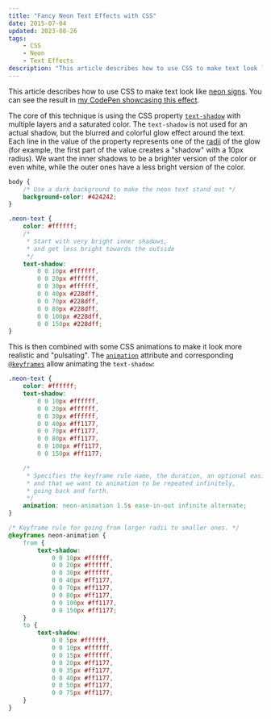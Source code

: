 ```yaml
---
title: "Fancy Neon Text Effects with CSS"
date: 2015-07-04
updated: 2023-08-26
tags:
    - CSS
    - Neon
    - Text Effects
description: "This article describes how to use CSS to make text look like neon signs."
---
```


This article describes how to use CSS to make text look like [neon signs](https://en.wikipedia.org/wiki/Neon_sign). You can see the result in [my CodePen showcasing this effect](https://codepen.io/RillingDev/pen/qzfoc).

The core of this technique is using the CSS property [`text-shadow`](https://developer.mozilla.org/en-US/docs/Web/CSS/text-shadow) with multiple layers and a saturated color. The `text-shadow` is not used for an actual shadow, but the blurred and colorful glow effect around the text.
Each line in the value of the property represents one of the [radii](https://en.wikipedia.org/wiki/Radius) of the glow (for example, the first part of the value creates a "shadow" with a 10px radius). We want the inner shadows to be a brighter version of the color or even white, while the outer ones have a less bright version of the color.

<!-- more -->

```css
body {
	/* Use a dark background to make the neon text stand out */
	background-color: #424242;
}

.neon-text {
	color: #ffffff;
	/*
	 * Start with very bright inner shadows,
	 * and get less bright towards the outside
	 */
	text-shadow:
		0 0 10px #ffffff,
		0 0 20px #ffffff,
		0 0 30px #ffffff,
		0 0 40px #228dff,
		0 0 70px #228dff,
		0 0 80px #228dff,
		0 0 100px #228dff,
		0 0 150px #228dff;
}
```

This is then combined with some CSS animations to make it look more realistic and "pulsating". The [`animation`](https://developer.mozilla.org/en-US/docs/Web/CSS/animation) attribute and corresponding [`@keyframes`](https://developer.mozilla.org/en-US/docs/Web/CSS/@keyframes) allow animating the `text-shadow`:

```css
.neon-text {
	color: #ffffff;
	text-shadow:
		0 0 10px #ffffff,
		0 0 20px #ffffff,
		0 0 30px #ffffff,
		0 0 40px #ff1177,
		0 0 70px #ff1177,
		0 0 80px #ff1177,
		0 0 100px #ff1177,
		0 0 150px #ff1177;

	/* 
     * Specifies the keyframe rule name, the duration, an optional easing
     * and that we want to animation to be repeated infinitely,
     * going back and forth. 
     */
	animation: neon-animation 1.5s ease-in-out infinite alternate;
}

/* Keyframe rule for going from larger radii to smaller ones. */
@keyframes neon-animation {
	from {
		text-shadow:
			0 0 10px #ffffff,
			0 0 20px #ffffff,
			0 0 30px #ffffff,
			0 0 40px #ff1177,
			0 0 70px #ff1177,
			0 0 80px #ff1177,
			0 0 100px #ff1177,
			0 0 150px #ff1177;
	}
	to {
		text-shadow:
			0 0 5px #ffffff,
			0 0 10px #ffffff,
			0 0 15px #ffffff,
			0 0 20px #ff1177,
			0 0 35px #ff1177,
			0 0 40px #ff1177,
			0 0 50px #ff1177,
			0 0 75px #ff1177;
	}
}
```
